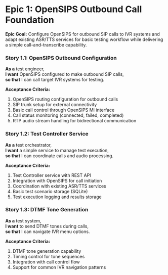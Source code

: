 # Epic 1: OpenSIPS Outbound Call Foundation

**Epic Goal:** Configure OpenSIPS for outbound SIP calls to IVR systems and adapt existing ASR/TTS services for basic testing workflow while delivering a simple call-and-transcribe capability.

### Story 1.1: OpenSIPS Outbound Configuration
**As a** test engineer,  
**I want** OpenSIPS configured to make outbound SIP calls,  
**so that** I can call target IVR systems for testing.

**Acceptance Criteria:**
1. OpenSIPS routing configuration for outbound calls
2. SIP trunk setup for external connectivity
3. Basic call control through OpenSIPS MI interface
4. Call status monitoring (connected, failed, completed)
5. RTP audio stream handling for bidirectional communication

### Story 1.2: Test Controller Service
**As a** test orchestrator,  
**I want** a simple service to manage test execution,  
**so that** I can coordinate calls and audio processing.

**Acceptance Criteria:**
1. Test Controller service with REST API
2. Integration with OpenSIPS for call initiation
3. Coordination with existing ASR/TTS services
4. Basic test scenario storage (SQLite)
5. Test execution logging and results storage

### Story 1.3: DTMF Tone Generation
**As a** test system,  
**I want** to send DTMF tones during calls,  
**so that** I can navigate IVR menu options.

**Acceptance Criteria:**
1. DTMF tone generation capability
2. Timing control for tone sequences
3. Integration with call control flow
4. Support for common IVR navigation patterns
